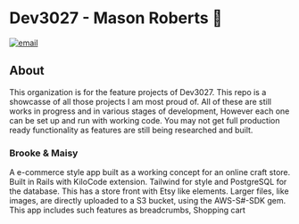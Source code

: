 # Dev3027 - Mason Roberts 👋
[![email](https://img.shields.io/static/v1?label=email&message=mrobe18@gmail.com&color=blue)](https://www.mason-roberts.dev)&nbsp;

## About
This organization is for the feature projects of Dev3027. This repo is a showcasse of all those projects I am most proud of. All of these are still works in progress and in various stages of development, However each one can be set up and run with working code. You may not get full production ready functionality as features are still being researched and built.

### Brooke & Maisy
A e-commerce style app built as a working concept for an online craft store. Built in Rails with KiloCode extension. Tailwind for style and PostgreSQL for the database. This has a store front with Etsy like elements. Larger files, like images, are directly uploaded to a S3 bucket, using the AWS-S#-SDK gem. This app includes such features as breadcrumbs, Shopping cart
<!--

**Here are some ideas to get you started:**

🙋‍♀️ A short introduction - what is your organization all about?
🌈 Contribution guidelines - how can the community get involved?
👩‍💻 Useful resources - where can the community find your docs? Is there anything else the community should know?
🍿 Fun facts - what does your team eat for breakfast?
🧙 Remember, you can do mighty things with the power of [Markdown](https://docs.github.com/github/writing-on-github/getting-started-with-writing-and-formatting-on-github/basic-writing-and-formatting-syntax)
-->

